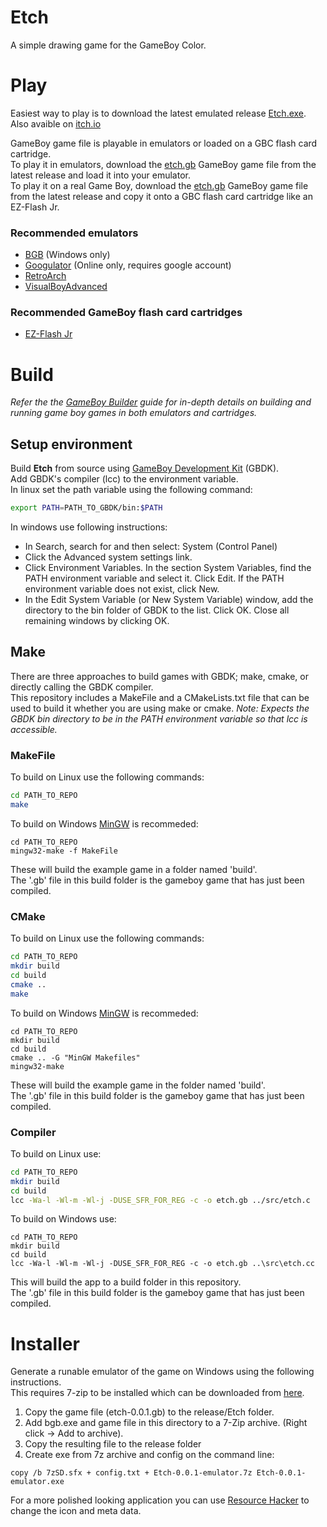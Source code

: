 # Etch
A simple drawing game for the GameBoy Color.

# Play
Easiest way to play is to download the latest emulated release [Etch.exe](https://github.com/GamesKnightStudios/Etch/releases/download/v0.0.1/Etch-0.0.1.exe).  
Also avaible on [itch.io](https://gamesknightstudios.itch.io/etch)

GameBoy game file is playable in emulators or loaded on a GBC flash card cartridge.  
To play it in emulators, download the [etch.gb](https://github.com/GamesKnightStudios/Etch/releases/download/v0.0.1/etch-0.0.1.gb) GameBoy game file from the latest release and load it into your emulator.  
To play it on a real Game Boy, download the [etch.gb](https://github.com/GamesKnightStudios/Etch/releases/download/v0.0.1/etch-0.0.1.gb) GameBoy game file from the latest release and copy it onto a GBC flash card cartridge like an EZ-Flash Jr.  

### Recommended emulators
 - [BGB](https://bgb.bircd.org/) (Windows only)
 - [Googulator](https://www.googulator.com) (Online only, requires google account)
 - [RetroArch](https://www.retroarch.com/index.php)
 - [VisualBoyAdvanced](https://github.com/visualboyadvance-m/visualboyadvance-m/releases/latest)

### Recommended GameBoy flash card cartridges
 - [EZ-Flash Jr](http://www.ezflash.cn/product/ezflash-junior/)

# Build
*Refer the the [GameBoy Builder](https://gamesknightstudios.github.io/GBBuilder/) guide for in-depth details on building and running game boy games in both emulators and cartridges.*

## Setup environment
Build **Etch** from source using [GameBoy Development Kit](https://github.com/Zal0/gbdk-2020/releases/latest) (GBDK).  
Add GBDK's compiler (lcc) to the environment variable.  
In linux set the path variable using the following command:
``` bash
export PATH=PATH_TO_GBDK/bin:$PATH
```
In windows use following instructions:
 - In Search, search for and then select: System (Control Panel)
 - Click the Advanced system settings link.
 - Click Environment Variables. In the section System Variables, find the PATH environment variable and select it. Click Edit. If the PATH environment variable does not exist, click New.
 - In the Edit System Variable (or New System Variable) window, add the directory to the bin folder of GBDK to the list. Click OK. Close all remaining windows by clicking OK.

## Make
There are three approaches to build games with GBDK; make, cmake, or directly calling the GBDK compiler.  
This repository includes a MakeFile and a CMakeLists.txt file that can be used to build it whether you are using make or cmake.
*Note: Expects the GBDK bin directory to be in the PATH environment variable so that lcc is accessible.*

### MakeFile
To build on Linux use the following commands:
``` bash
cd PATH_TO_REPO
make
```
To build on Windows [MinGW](https://www.ics.uci.edu/~pattis/common/handouts/mingweclipse/mingw.html) is recommeded:
```
cd PATH_TO_REPO
mingw32-make -f MakeFile
```
These will build the example game in a folder named 'build'.  
The '.gb' file in this build folder is the gameboy game that has just been compiled. 

### CMake
To build on Linux use the following commands:
``` bash
cd PATH_TO_REPO
mkdir build
cd build
cmake ..
make
```
To build on Windows [MinGW](https://www.ics.uci.edu/~pattis/common/handouts/mingweclipse/mingw.html) is recommeded:
```
cd PATH_TO_REPO
mkdir build
cd build
cmake .. -G "MinGW Makefiles"
mingw32-make
```
These will build the example game in the folder named 'build'.  
The '.gb' file in this build folder is the gameboy game that has just been compiled. 

### Compiler
To build on Linux use:
``` bash
cd PATH_TO_REPO
mkdir build
cd build
lcc -Wa-l -Wl-m -Wl-j -DUSE_SFR_FOR_REG -c -o etch.gb ../src/etch.c
```
To build on Windows use:
```
cd PATH_TO_REPO
mkdir build
cd build
lcc -Wa-l -Wl-m -Wl-j -DUSE_SFR_FOR_REG -c -o etch.gb ..\src\etch.cc
```
This will build the app to a build folder in this repository.  
The '.gb' file in this build folder is the gameboy game that has just been compiled. 

# Installer
Generate a runable emulator of the game on Windows using the following instructions.  
This requires 7-zip to be installed which can be downloaded from [here](https://www.7-zip.org/).  

1. Copy the game file (etch-0.0.1.gb) to the release/Etch folder.
2. Add bgb.exe and game file in this directory to a 7-Zip archive. (Right click -> Add to archive).
3. Copy the resulting file to the release folder
4. Create exe from 7z archive and config on the command line:
```
copy /b 7zSD.sfx + config.txt + Etch-0.0.1-emulator.7z Etch-0.0.1-emulator.exe
```
For a more polished looking application you can use [Resource Hacker](http://www.angusj.com/resourcehacker) to change the icon and meta data. 
